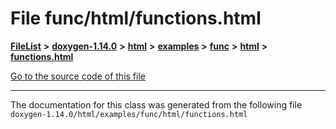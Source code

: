 

# File func/html/functions.html



[**FileList**](files.md) **>** [**doxygen-1.14.0**](dir_9d5bad020669189c90cda983471be5d0.md) **>** [**html**](dir_05d1fd8a7cdd04f638f8b23196de02e2.md) **>** [**examples**](dir_aa52e73a32d193037813a53dcfe817b6.md) **>** [**func**](dir_b8a13f2b7ae4a8f5191b4862c1171d55.md) **>** [**html**](dir_5fb459011e5126c15a39ec430f942fa2.md) **>** [**functions.html**](func_2html_2functions_8html.md)

[Go to the source code of this file](func_2html_2functions_8html_source.md)





































































------------------------------
The documentation for this class was generated from the following file `doxygen-1.14.0/html/examples/func/html/functions.html`


